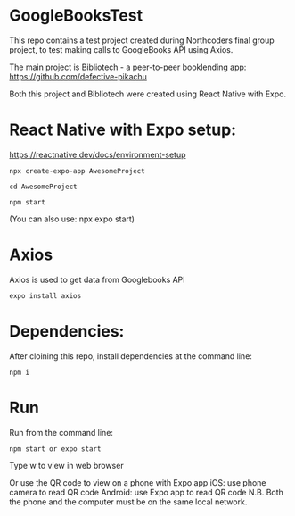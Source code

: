 # GoogleBooksTest

This repo contains a test project created during Northcoders final group project, to test making calls to GoogleBooks API using Axios.

The main project is Bibliotech - a peer-to-peer booklending app:
https://github.com/defective-pikachu

Both this project and Bibliotech were created using React Native with Expo.

# React Native with Expo setup:

https://reactnative.dev/docs/environment-setup

    npx create-expo-app AwesomeProject

    cd AwesomeProject

    npm start 

(You can also use: npx expo start)

# Axios

Axios is used to get data from Googlebooks API

    expo install axios

# Dependencies:

After cloining this repo, install dependencies at the command line:

    npm i 

# Run

Run from the command line:

    npm start or expo start

Type w to view in web browser

Or use the QR code to view on a phone with Expo app
    iOS: use phone camera to read QR code
    Android: use Expo app to read QR code
N.B. Both the phone and the computer must be on the same local network.
